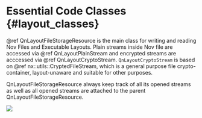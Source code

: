 # Essential Code Classes {#layout_classes}

@ref QnLayoutFileStorageResource is the main class for writing and reading Nov Files and Executable Layouts. Plain streams inside Nov file are accessed via @ref QnLayoutPlainStream and encrypted streams are acccessed via @ref QnLayoutCryptoStream. `QnLayoutCryptoStream` is based on @ref nx::utils::CryptedFileStream, which is a general purpose file crypto-container, layout-unaware and suitable for other purposes.

QnLayoutFileStorageResource always keep track of all its opened streams as well as all opened streams are attached to the parent QnLayoutFileStorageResource. 

![](images/layout_storage.svg)


